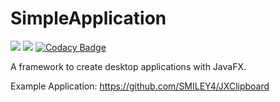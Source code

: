 # SimpleApplication
![](https://github.com/SMILEY4/SimpleApplication/workflows/build/badge.svg)
![](https://github.com/SMILEY4/SimpleApplication/workflows/checkstyle/badge.svg)
[![Codacy Badge](https://api.codacy.com/project/badge/Grade/d83e187444d94e1badda15591d181fde)](https://app.codacy.com/manual/SMILEY4/SimpleApplication?utm_source=github.com&utm_medium=referral&utm_content=SMILEY4/SimpleApplication&utm_campaign=Badge_Grade_Settings)

A framework to create desktop applications with JavaFX.

Example Application: https://github.com/SMILEY4/JXClipboard
